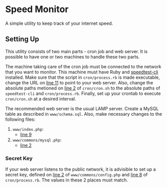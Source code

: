 # Speed Monitor
A simple utility to keep track of your internet speed.

## Setting Up
This utility consists of two main parts - cron job and web server. It is possible to have one or two machines to handle these two parts.

The machine taking care of the cron job must be connected to the network that you want to monitor. This machine must have Ruby and [speedtest-cli](https://github.com/sivel/speedtest-cli) installed. Make sure that the script in `cron/process.rb` is made executable, change the URL on [line 11](https://github.com/yihangho/speed-monitor/blob/master/cron/process.rb#L11) to point to your web server. Also, change the absolute paths metioned on [line 2](https://github.com/yihangho/speed-monitor/blob/master/cron/cron.sh#L2) of `cron/cron.sh` to the absolute paths of `speedtest-cli` and `cron/process.rb`. Finally, set up your crontab to execute `cron/cron.sh` at a desired interval.

The recommended web server is the usual LAMP server. Create a MySQL table as described in `www/schema.sql`. Also, make necessary changes to the following files:

1. `www/index.php`:
    - [line 9](https://github.com/yihangho/speed-monitor/blob/master/www/index.php#L9)
2. `www/commons/mysql.php`:
    - [line 2](https://github.com/yihangho/speed-monitor/blob/master/www/commons/mysql.php#L2)

### Secret Key
If your web server listens to the public network, it is advisible to set up a secret key, defined on [line 2](https://github.com/yihangho/speed-monitor/blob/master/www/commons/config.php#L2) of `www/commons/config.php` and [line 8](https://github.com/yihangho/speed-monitor/blob/master/cron/process.rb#L8) of `cron/process.rb`. The values in these 2 places must match.